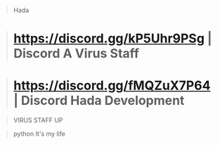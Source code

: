 > Hada

> # https://discord.gg/kP5Uhr9PSg | Discord A Virus Staff

> # https://discord.gg/fMQZuX7P64 | Discord Hada Development


> VIRUS STAFF UP


> python It's my life
